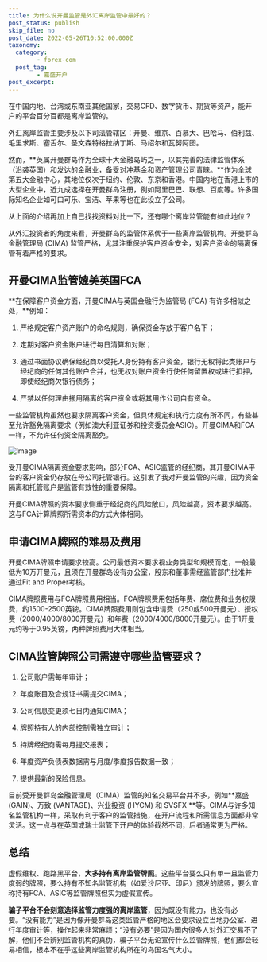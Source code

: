 ```yaml
---
title: 为什么说开曼监管是外汇离岸监管中最好的？
post_status: publish
skip_file: no
post_date: 2022-05-26T10:52:00.000Z
taxonomy:
  category:
        - forex-com
  post_tag:
        - 嘉盛开户
post_excerpt: 
---
```

在中国内地、台湾或东南亚其他国家，交易CFD、数字货币、期货等资产，能开户的平台百分百都是离岸监管的。

外汇离岸监管主要涉及以下司法管辖区：开曼、维京、百慕大、巴哈马、伯利兹、毛里求斯、塞舌尔、圣文森特格拉纳丁斯、马绍尔和瓦努阿图。

然而，**英属开曼群岛作为全球十大金融岛屿之一，以其完善的法律监管体系（沿袭英国）和发达的金融业，备受对冲基金和资产管理公司青睐。**作为全球第五大金融中心，其地位仅次于纽约、伦敦、东京和香港。中国内地在香港上市的大型企业中，近九成选择在开曼群岛注册，例如阿里巴巴、联想、百度等。许多国际知名企业如可口可乐、宝洁、苹果等也在此设立子公司。

从上面的介绍再加上自己找找资料对比一下，还有哪个离岸监管能有如此地位？

从外汇投资者的角度来看，开曼群岛的监管体系优于一些离岸监管机构。开曼群岛金融管理局 (CIMA) 监管严格，尤其注重保护客户资金安全，对客户资金的隔离保管有着严格的要求。

## 开曼CIMA监管媲美英国FCA

**在保障客户资金方面，开曼CIMA与英国金融行为监管局 (FCA) 有许多相似之处，**例如：

1. 严格规定客户资产账户的命名规则，确保资金存放于客户名下；

1. 定期对客户资金账户进行每日清算和对账；

1. 通过书面协议确保经纪商以受托人身份持有客户资金，银行无权将此类账户与经纪商的任何其他账户合并，也无权对账户资金行使任何留置权或进行扣押，即使经纪商欠银行债务；

1. 严禁以任何理由挪用隔离的客户资金或将其用作公司自有资金。

一些监管机构虽然也要求隔离客户资金，但具体规定和执行力度有所不同，有些甚至允许豁免隔离要求（例如澳大利亚证券和投资委员会ASIC）。开曼CIMA和FCA一样，不允许任何资金隔离豁免。

![Image](https://prod-files-secure.s3.us-west-2.amazonaws.com/39ed1227-6d7d-4570-be36-9ccd4a2c4241/bd849744-3fcb-4a37-8312-357962c8f065/image.png?X-Amz-Algorithm=AWS4-HMAC-SHA256&X-Amz-Content-Sha256=UNSIGNED-PAYLOAD&X-Amz-Credential=ASIAZI2LB466RIXQIUYB%2F20250809%2Fus-west-2%2Fs3%2Faws4_request&X-Amz-Date=20250809T161349Z&X-Amz-Expires=3600&X-Amz-Security-Token=IQoJb3JpZ2luX2VjEIP%2F%2F%2F%2F%2F%2F%2F%2F%2F%2FwEaCXVzLXdlc3QtMiJIMEYCIQDpD9tHweDxMWNDJZQHa0rpIZSPVMyQIwZ6N6pRixABhQIhAOHPjCsMsG9IgisxnHjy4fHbkTNj4eqU7IPxntB46znDKogECLz%2F%2F%2F%2F%2F%2F%2F%2F%2F%2FwEQABoMNjM3NDIzMTgzODA1IgyntSIS7LN88dvnPikq3APNrvXxX07kBhgYuDqLlMuY0cfRJvNqUoLzC6i1wnCjEzwiid25V2wXVjCDf1nt77MS3mHvHuVreowo3%2Bc8hVcTNdjXaCxD8Ih96hswU3owK45xgWD41hsmxGzjpji18mK6DSPt2JiWb5ZLZYJmQcxgLSFBGHLnl86NZXyQ5usXF14%2FdTkOnh11U6zrXahDe0Yk6iGhKOtTikVok9sDyGb%2FnmUn3zUN0tLByG2ND76cOw%2FYwotqIAmu3o64wCC%2FdbYUervZq6mIoDufZGK1J%2FLI%2FFG%2F%2FotjlS3GsRU8OG9w3bGHVwRofO0usbQCjZifx2R45K%2F0xTRzAuqNWXaeowKXwmHUNYe5QdBIrmVwP96ohTOJgSZ3zTdNLI0jBYckbeUTVQ9%2FsHG7Uqnz1q%2BBuqUYaes0orP412QRZS7bInUEaKy1pdF5fEUqhi6yBEFizasKATF2frKIi4zfTAFc5rwugfSYOE3qqi66PYXUQr9E4c%2BqatN6AZf1pumcw%2FD8zaQ3Tjts4Wkp740C8KmWegv%2BS5SW3hivofiSO%2FjiPUtH%2FtKS4dkWs6aPoe2TmA5nTpGPh5HnImFt8yn%2B3oPt%2Fnu1ytRbSu1U2o%2F7586NRfXS7sQisduRk%2F28Q2fXjjCWztzEBjqkAYkJL8T4LJ8VWYgUGploZ1sUr5wtOVzoTB%2FhSHYXhiiVARg4QXSPIbHKcvd1HZPAjsNXqHi6cZp0znDCYlkV3Sh%2BXPk6nsd6oyqPEId%2BjZEl5PvDKj5iNEjjsq1zzoWotlftUqXa6N9KlGh3ZPJElE1JESHow2krEV0PTf3iT1jN520ZhhRKb8BLiG21L4fz2kpFOE9PG25gi93%2F1ETOST2uX2nN&X-Amz-Signature=0add6ebf5eedd09bcf3e2819caa013f39363286c548fda2cf2314f1ca9b2d50b&X-Amz-SignedHeaders=host&x-amz-checksum-mode=ENABLED&x-id=GetObject)

受开曼CIMA隔离资金要求影响，部分FCA、ASIC监管的经纪商，其开曼CIMA平台的客户资金仍存放在母公司托管银行。这引发了我对开曼监管的兴趣，因为资金隔离和托管账户是监管有效性的重要保障。

开曼CIMA牌照的资本要求侧重于经纪商的风险敞口，风险越高，资本要求越高。这与FCA计算牌照所需资本的方式大体相同。

## **申请CIMA牌照的难易及费用**

开曼CIMA牌照申请要求较高。公司最低资本要求视业务类型和规模而定，一般最低为10万开曼元，且须在开曼群岛设有办公室，股东和董事需经监管部门批准并通过Fit and Proper考核。

CIMA牌照费用与FCA牌照费用相当。FCA牌照费用包括年费、席位费和业务权限费，约1500-2500英镑。CIMA牌照费用则包含申请费（250或500开曼元）、授权费（2000/4000/8000开曼元）和年费（2000/4000/8000开曼元）。由于1开曼元约等于0.95英镑，两种牌照费用大体相当。

## CIMA监管牌照公司需遵守哪些监管要求？

1. 公司账户需每年审计；

1. 年度账目及合规证书需提交CIMA；

1. 公司信息变更须七日内通知CIMA；

1. 牌照持有人的内部控制需独立审计；

1. 持牌经纪商需每月提交报表；

1. 年度资产负债表数据需与月度/季度报告数据一致；

1. 提供最新的保险信息。

目前受开曼群岛金融管理局（CIMA）监管的知名交易平台并不多，例如**嘉盛 (GAIN)、万致 (VANTAGE)、兴业投资 (HYCM) 和 SVSFX **等。CIMA与许多知名监管机构一样，采取有利于客户的监管措施，在开户流程和所需信息方面都非常灵活。这一点与在英国或瑞士监管下开户的体验截然不同，后者通常更为严格。

## 总结

虚假维权、跑路黑平台，**大多持有离岸监管牌照**。这些平台要么只有单一且监管力度弱的牌照，要么持有不知名监管机构（如爱沙尼亚、印尼）颁发的牌照，要么宣称持有FCA、ASIC等监管牌照但实为虚假宣传。

**骗子平台不会刻意选择监管力度强的离岸监管**，因为既没有能力，也没有必要。“没有能力”是因为像开曼群岛这类监管严格的地区会要求设立当地办公室、进行年度审计等，操作起来非常麻烦；“没有必要”是因为国内很多人对外汇交易不了解，他们不会辨别监管机构的真伪，骗子平台无论宣传什么监管牌照，他们都会轻易相信，根本不在乎这些离岸监管机构所在的岛国名气大小。